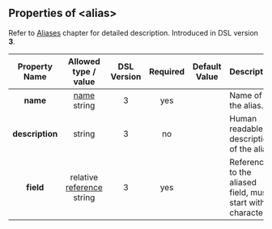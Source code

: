 ## Properties of &lt;alias&gt;
Refer to [Aliases](../aliases/aliases.md) chapter for detailed description. 
Introduced in DSL version **3**.

|Property Name|Allowed type / value|DSL Version|Required|Default Value|Description|
|:-----------:|:------------------:|:---------:|:------:|:-----------:|-----------|
|**name**|[name](../intro/names.md) string|3|yes||Name of the alias.|
|**description**|string|3|no||Human readable description of the alias.|
|**field**|relative [reference](../intro/references.md) string|3|yes||Reference to the aliased field, must start with `$` character.|


